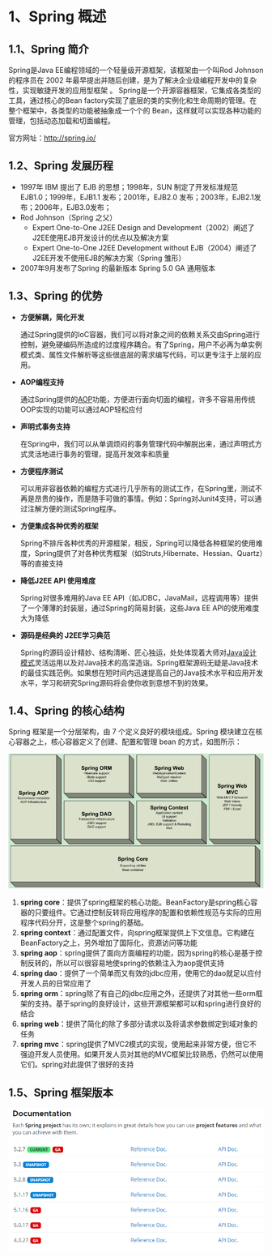 # 1、Spring 概述

## 1.1、Spring 简介

Spring是Java EE编程领域的一个轻量级开源框架，该框架由一个叫Rod Johnson的程序员在 2002 年最早提出并随后创建，是为了解决企业级编程开发中的复杂性，实现敏捷开发的应用型框架 。 Spring是一个开源容器框架，它集成各类型的工具，通过核心的Bean factory实现了底层的类的实例化和生命周期的管理。在整个框架中，各类型的功能被抽象成一个个的 Bean，这样就可以实现各种功能的管理，包括动态加载和切面编程。

官方网址：http://spring.io/

## 1.2、Spring 发展历程

- 1997年 IBM 提出了 EJB 的思想；1998年，SUN 制定了开发标准规范 EJB1.0；1999年，EJB1.1 发布；2001年，EJB2.0 发布；2003年，EJB2.1发布；2006年，EJB3.0发布；
- Rod Johnson（Spring 之父）
  - Expert One-to-One J2EE Design and Development（2002）阐述了J2EE使用EJB开发设计的优点以及解决方案
  - Expert One-to-One J2EE Development without EJB（2004）阐述了J2EE开发不使用EJB的解决方案（Spring 雏形）
- 2007年9月发布了Spring 的最新版本 Spring 5.0 GA 通用版本

## 1.3、Spring 的优势

- **方便解耦，简化开发**

  通过Spring提供的IoC容器，我们可以将对象之间的依赖关系交由Spring进行控制，避免硬编码所造成的过度程序耦合。有了Spring，用户不必再为单实例模式类、属性文件解析等这些很底层的需求编写代码，可以更专注于上层的应用。

- **AOP编程支持**

  通过Spring提供的[AOP](https://baike.baidu.com/item/AOP)功能，方便进行面向切面的编程，许多不容易用传统OOP实现的功能可以通过AOP轻松应付

- **声明式事务支持**

  在Spring中，我们可以从单调烦闷的事务管理代码中解脱出来，通过声明式方式灵活地进行事务的管理，提高开发效率和质量

- **方便程序测试**

  可以用非容器依赖的编程方式进行几乎所有的测试工作，在Spring里，测试不再是昂贵的操作，而是随手可做的事情。例如：Spring对Junit4支持，可以通过注解方便的测试Spring程序。

- **方便集成各种优秀的框架**

  Spring不排斥各种优秀的开源框架，相反，Spring可以降低各种框架的使用难度，Spring提供了对各种优秀框架（如Struts,Hibernate、Hessian、Quartz）等的直接支持

- **降低J2EE API 使用难度**

  Spring对很多难用的Java EE API（如JDBC，JavaMail，远程调用等）提供了一个薄薄的封装层，通过Spring的简易封装，这些Java EE API的使用难度大为降低

- **源码是经典的 J2EE学习典范**

  Spring的源码设计精妙、结构清晰、匠心独运，处处体现着大师对[Java设计模式](https://baike.baidu.com/item/Java设计模式)灵活运用以及对Java技术的高深造诣。Spring框架源码无疑是Java技术的最佳实践范例。如果想在短时间内迅速提高自己的Java技术水平和应用开发水平，学习和研究Spring源码将会使你收到意想不到的效果。

## 1.4、Spring 的核心结构

Spring 框架是一个分层架构，由 7 个定义良好的模块组成。Spring 模块建立在核心容器之上，核心容器定义了创建、配置和管理 bean 的方式，如图所示：

![Spring模块组成](01-Spring%20%E6%A6%82%E8%BF%B0/spring-moudles.png)

1. **spring core**：提供了spring框架的核心功能。BeanFactory是spring核心容器的只要组件。它通过控制反转将应用程序的配置和依赖性规范与实际的应用程序代码分开，这是整个spring的基础。
2. **spring context**：通过配置文件，向spring框架提供上下文信息。它构建在BeanFactory之上，另外增加了国际化，资源访问等功能
3. **spring aop**：spring提供了面向方面编程的功能，因为spring的核心是基于控制反转的，所以可以很容易地使spring的依赖注入为aop提供支持
4. **spring dao**：提供了一个简单而又有效的jdbc应用，使用它的dao就足以应付开发人员的日常应用了
5. **spring orm**：spring除了有自己的jdbc应用之外，还提供了对其他一些orm框架的支持。基于spring的良好设计，这些开源框架都可以和spring进行良好的结合
6. **spring web**：提供了简化的除了多部分请求以及将请求参数绑定到域对象的任务
7. **spring mvc**：spring提供了MVC2模式的实现，使用起来非常方便，但它不强迫开发人员使用。如果开发人员对其他的MVC框架比较熟悉，仍然可以使用它们。spring对此提供了很好的支持

## 1.5、Spring 框架版本

![Spring 框架版本](01-Spring%20%E6%A6%82%E8%BF%B0/spring-version.png)

